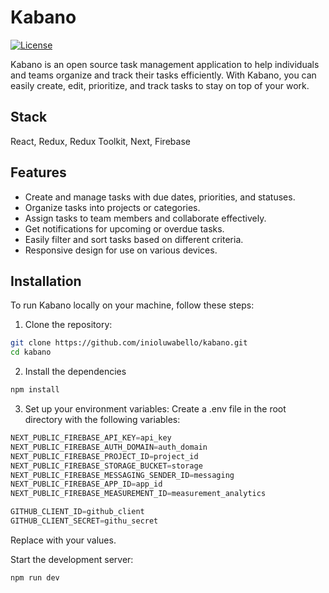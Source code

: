 # Kabano

[![License](https://img.shields.io/badge/license-MIT-blue.svg)](https://github.com/inioluwabello/kabano/blob/main/LICENSE)

Kabano is an open source task management application to help individuals and teams organize and track their tasks efficiently. With Kabano, you can easily create, edit, prioritize, and track tasks to stay on top of your work.

## Stack
React, Redux, Redux Toolkit, Next, Firebase

## Features

- Create and manage tasks with due dates, priorities, and statuses.
- Organize tasks into projects or categories.
- Assign tasks to team members and collaborate effectively.
- Get notifications for upcoming or overdue tasks.
- Easily filter and sort tasks based on different criteria.
- Responsive design for use on various devices.

## Installation

To run Kabano locally on your machine, follow these steps:

1. Clone the repository:

```bash
git clone https://github.com/inioluwabello/kabano.git
cd kabano
```

2. Install the dependencies
```bash
npm install
```

3. Set up your environment variables:
Create a .env file in the root directory with the following variables:
```rust
NEXT_PUBLIC_FIREBASE_API_KEY=api_key
NEXT_PUBLIC_FIREBASE_AUTH_DOMAIN=auth_domain
NEXT_PUBLIC_FIREBASE_PROJECT_ID=project_id
NEXT_PUBLIC_FIREBASE_STORAGE_BUCKET=storage
NEXT_PUBLIC_FIREBASE_MESSAGING_SENDER_ID=messaging
NEXT_PUBLIC_FIREBASE_APP_ID=app_id
NEXT_PUBLIC_FIREBASE_MEASUREMENT_ID=measurement_analytics

GITHUB_CLIENT_ID=github_client
GITHUB_CLIENT_SECRET=githu_secret
```
Replace with your values.

Start the development server:
```bash
npm run dev
```